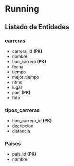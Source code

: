 # Running

## Listado de Entidades

### carreras

- carrera_id **(PK)**
- nombre
- tipo_carrera **(PK)**
- fecha
- tiempo
- mejor_tiempo
- ritmo 
- lugar
- pais **(PK)**
- foto

### tipos_carreras

- tipo_carrera_id **(PK)**
- decripcion
- distancia

### Paises
- pais_id **(PK)**
- nombre

